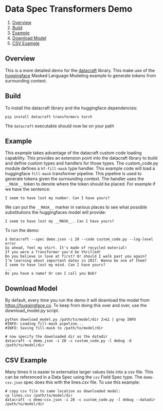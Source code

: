 Data Spec Transformers Demo
========================
1. [Overview](#Overview)
1. [Build](#Build)
1. [Example](#Example)
1. [Download Model](#Download)
1. [CSV Example](#CSV_Example)

## <a name="Overview"></a>Overview

This is a more detailed demo for
the [datacraft](https://github.com/bbux-dev/datacraft) library. This make use of
the [huggingface](https://huggingface.co/transformers/task_summary.html#masked-language-modeling)
Masked Language Modeling example to generate tokens from surrounding context.

## <a name="Build"></a>Build

To install the datacraft library and the huggingface dependencies:

```shell
pip install datacraft transformers torch
```

The `datacraft` executable should now be on your path


## <a name="Example"></a>Example

This example takes advantage of the datacraft custom code loading capability. This provides an extension point into 
the datacraft library to build and define custom types and handlers for those types. The custom_code.py module 
defines a `hf-fill-mask` type handler. This example code will load a huggingface `fill-mask` transformer pipeline. 
This pipeline is used to generate tokens given the surrounding context. The handler uses the `__MASK__` token to 
denote where the token should be placed. For example if we have the sentence:

`I seem to have lost my number. Can I have yours?`

We can put the `__MASK__` marker in various places to see what possible substitutions the huggingfaces model will 
provide:

`I seem to have lost my __MASK__. Can I have yours?`

To run the demo:

```shell
$ datacraft --spec demo.json -i 20 --code custom_code.py --log-level error
Go ahead, feel my shirt. It's made of recycled material!
If you were a Transformer you'd be thrilled!
Do you believe in love at first? Or should I walk past you again?
I'm learning about important dates in 2017. Wanna be one of them?
I seem to have lost my mind. Can I have yours?
...
Do you have a name? Or can I call you Bob?
```

## <a name="Download"></a>Download Model

By default, every time you run the demo it will download the model from https://huggingface.co. To keep from doing 
this over and over, use the download_model.py script.

```shell
python download_model.py /path/to/model/dir 2>&1 | grep INFO
#INFO: Loading fill-mask pipeline...
#INFO: Saving fill-mask to /path/to/model/dir

# now specify the downloaded dir as the datadir
datacraft -s demo.json -i 20 -c custom_code.py -l debug -d /path/to/model/dir
```

## <a name="CSV_Example"></a>CSV Example

Many times it is easier to externalize larger values lists into a csv file. This can be referenced in a Data Spec 
using the `csv` Field Spec type.  The `demo-csv.json` spec does this with the lines.csv file. To use this example:

```shell
# copy csv file to same location as downloaded model:
cp lines.csv /path/to/model/dir
datacraft -s demo-csv.json -i 20 -c custom_code.py -l debug --datadir /path/to/model/dir
```
